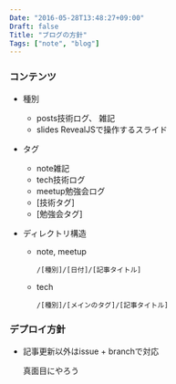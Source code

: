 ```yaml
---
Date: "2016-05-28T13:48:27+09:00"
Draft: false
Title: "ブログの方針"
Tags: ["note", "blog"]
---
```


### コンテンツ

- 種別

  - posts技術ログ、 雑記
  - slides RevealJSで操作するスライド

- タグ

    - note雑記
    - tech技術ログ
    - meetup勉強会ログ
    - [技術タグ]
    - [勉強会タグ]

- ディレクトリ構造

    - note, meetup

        `/[種別]/[日付]/[記事タイトル]`

    - tech

        `/[種別]/[メインのタグ]/[記事タイトル]`

### デプロイ方針

- 記事更新以外はissue + branchで対応

    真面目にやろう
